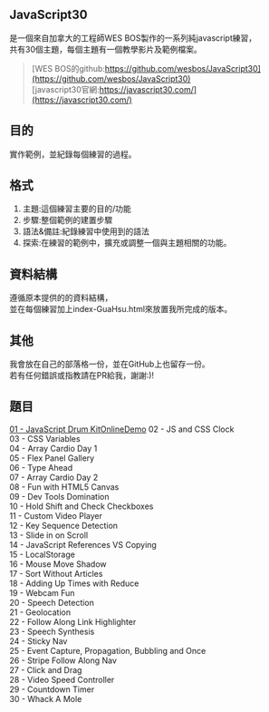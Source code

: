 ## JavaScript30
是一個來自加拿大的工程師WES BOS製作的一系列純javascript練習，  
共有30個主題，每個主題有一個教學影片及範例檔案。  
>[WES BOS的github:https://github.com/wesbos/JavaScript30](https://github.com/wesbos/JavaScript30)  
[javascript30官網:https://javascript30.com/](https://javascript30.com/)

## 目的
實作範例，並紀錄每個練習的過程。  

## 格式
1. 主題:這個練習主要的目的/功能  
2. 步驟:整個範例的建置步驟  
3. 語法&備註:紀錄練習中使用到的語法  
4. 探索:在練習的範例中，擴充或調整一個與主題相關的功能。

## 資料結構
遵循原本提供的的資料結構，  
並在每個練習加上index-GuaHsu.html來放置我所完成的版本。

## 其他
我會放在自己的部落格一份，並在GitHub上也留存一份。  
若有任何錯誤或指教請在PR給我，謝謝:)!

## 題目
[01 - JavaScript Drum Kit](https://github.com/guahsu/JavaScript30/tree/master/01_Java-Script-Drum-Kit)[OnlineDemo](01_Java-Script-Drum-Kit)
02 - JS and CSS Clock  
03 - CSS Variables  
04 - Array Cardio Day 1  
05 - Flex Panel Gallery  
06 - Type Ahead  
07 - Array Cardio Day 2  
08 - Fun with HTML5 Canvas  
09 - Dev Tools Domination  
10 - Hold Shift and Check Checkboxes  
11 - Custom Video Player  
12 - Key Sequence Detection  
13 - Slide in on Scroll  
14 - JavaScript References VS Copying  
15 - LocalStorage  
16 - Mouse Move Shadow  
17 - Sort Without Articles  
18 - Adding Up Times with Reduce  
19 - Webcam Fun  
20 - Speech Detection  
21 - Geolocation  
22 - Follow Along Link Highlighter  
23 - Speech Synthesis  
24 - Sticky Nav  
25 - Event Capture, Propagation, Bubbling and Once  
26 - Stripe Follow Along Nav  
27 - Click and Drag  
28 - Video Speed Controller  
29 - Countdown Timer  
30 - Whack A Mole  

